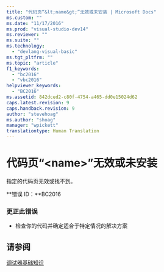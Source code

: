 ```yaml
---
title: "代码页“&lt;name&gt;”无效或未安装 | Microsoft Docs"
ms.custom: ""
ms.date: "11/17/2016"
ms.prod: "visual-studio-dev14"
ms.reviewer: ""
ms.suite: ""
ms.technology: 
  - "devlang-visual-basic"
ms.tgt_pltfrm: ""
ms.topic: "article"
f1_keywords: 
  - "bc2016"
  - "vbc2016"
helpviewer_keywords: 
  - "BC2016"
ms.assetid: 842dced2-c80f-4754-a465-dd0e15024d62
caps.latest.revision: 9
caps.handback.revision: 9
author: "stevehoag"
ms.author: "shoag"
manager: "wpickett"
translationtype: Human Translation
---
```

# 代码页“&lt;name&gt;”无效或未安装
指定的代码页无效或找不到。  
  
 **错误 ID：**BC2016  
  
### 更正此错误  
  
-   检查你的代码并确定适合于特定情况的解决方案  
  
## 请参阅  
 [调试器基础知识](/visual-studio/debugger/debugger-basics)
